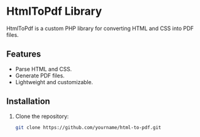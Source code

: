 # HtmlToPdf Library

HtmlToPdf is a custom PHP library for converting HTML and CSS into PDF files.

## Features
- Parse HTML and CSS.
- Generate PDF files.
- Lightweight and customizable.

## Installation
1. Clone the repository:
   ```bash
   git clone https://github.com/yourname/html-to-pdf.git